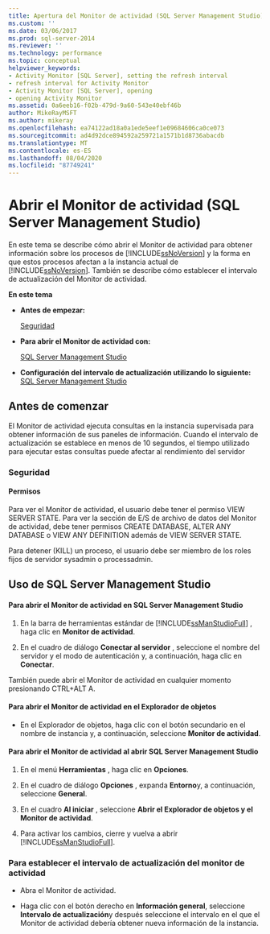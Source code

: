 ```yaml
---
title: Apertura del Monitor de actividad (SQL Server Management Studio) | Microsoft Docs
ms.custom: ''
ms.date: 03/06/2017
ms.prod: sql-server-2014
ms.reviewer: ''
ms.technology: performance
ms.topic: conceptual
helpviewer_keywords:
- Activity Monitor [SQL Server], setting the refresh interval
- refresh interval for Activity Monitor
- Activity Monitor [SQL Server], opening
- opening Activity Monitor
ms.assetid: 0a6eeb16-f02b-479d-9a60-543e40ebf46b
author: MikeRayMSFT
ms.author: mikeray
ms.openlocfilehash: ea74122ad18a0a1ede5eef1e09684606ca0ce073
ms.sourcegitcommit: ad4d92dce894592a259721a1571b1d8736abacdb
ms.translationtype: MT
ms.contentlocale: es-ES
ms.lasthandoff: 08/04/2020
ms.locfileid: "87749241"
---
```

# <a name="open-activity-monitor-sql-server-management-studio"></a>Abrir el Monitor de actividad (SQL Server Management Studio)
  En este tema se describe cómo abrir el Monitor de actividad para obtener información sobre los procesos de [!INCLUDE[ssNoVersion](../../includes/ssnoversion-md.md)] y la forma en que estos procesos afectan a la instancia actual de [!INCLUDE[ssNoVersion](../../includes/ssnoversion-md.md)]. También se describe cómo establecer el intervalo de actualización del Monitor de actividad.  
  
 **En este tema**  
  
-   **Antes de empezar:**  
  
     [Seguridad](#Security)  
  
-   **Para abrir el Monitor de actividad con:**  
  
     [SQL Server Management Studio](#SSMSProcedure)  
  
-   **Configuración del intervalo de actualización utilizando lo siguiente:**  [SQL Server Management Studio](#Refresh)  
  
##  <a name="before-you-begin"></a><a name="BeforeYouBegin"></a> Antes de comenzar  
 El Monitor de actividad ejecuta consultas en la instancia supervisada para obtener información de sus paneles de información. Cuando el intervalo de actualización se establece en menos de 10 segundos, el tiempo utilizado para ejecutar estas consultas puede afectar al rendimiento del servidor  
  
###  <a name="security"></a><a name="Security"></a> Seguridad  
  
####  <a name="permissions"></a><a name="Permissions"></a> Permisos  
 Para ver el Monitor de actividad, el usuario debe tener el permiso VIEW SERVER STATE. Para ver la sección de E/S de archivo de datos del Monitor de actividad, debe tener permisos CREATE DATABASE, ALTER ANY DATABASE o VIEW ANY DEFINITION además de VIEW SERVER STATE.  
  
 Para detener (KILL) un proceso, el usuario debe ser miembro de los roles fijos de servidor sysadmin o processadmin.  
  
##  <a name="using-sql-server-management-studio"></a><a name="SSMSProcedure"></a> Uso de SQL Server Management Studio  
  
#### <a name="to-open-activity-monitor-in-sql-server-management-studio"></a>Para abrir el Monitor de actividad en SQL Server Management Studio  
  
1.  En la barra de herramientas estándar de [!INCLUDE[ssManStudioFull](../../includes/ssmanstudiofull-md.md)] , haga clic en **Monitor de actividad**.  
  
2.  En el cuadro de diálogo **Conectar al servidor** , seleccione el nombre del servidor y el modo de autenticación y, a continuación, haga clic en **Conectar**.  
  
 También puede abrir el Monitor de actividad en cualquier momento presionando CTRL+ALT A.  
  
#### <a name="to-open-activity-monitor-in-object-explorer"></a>Para abrir el Monitor de actividad en el Explorador de objetos  
  
-   En el Explorador de objetos, haga clic con el botón secundario en el nombre de instancia y, a continuación, seleccione **Monitor de actividad**.  
  
#### <a name="to-open-activity-monitor-when-opening-sql-server-management-studio"></a>Para abrir el Monitor de actividad al abrir SQL Server Management Studio  
  
1.  En el menú **Herramientas** , haga clic en **Opciones**.  
  
2.  En el cuadro de diálogo **Opciones** , expanda **Entorno**y, a continuación, seleccione **General**.  
  
3.  En el cuadro **Al iniciar** , seleccione **Abrir el Explorador de objetos y el Monitor de actividad**.  
  
4.  Para activar los cambios, cierre y vuelva a abrir [!INCLUDE[ssManStudioFull](../../includes/ssmanstudiofull-md.md)].  
  
###  <a name="to-set-the-activity-monitor-refresh-interval"></a><a name="Refresh"></a>Para establecer el intervalo de actualización del monitor de actividad  
  
-   Abra el Monitor de actividad.  
  
-   Haga clic con el botón derecho en **Información general**, seleccione **Intervalo de actualización**y después seleccione el intervalo en el que el Monitor de actividad debería obtener nueva información de la instancia.  
  
  

